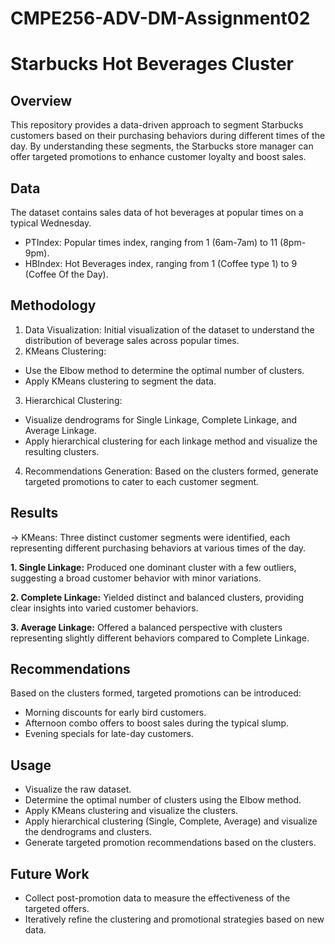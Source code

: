 # CMPE256-ADV-DM-Assignment02

# **Starbucks Hot Beverages Cluster**

## **Overview**
This repository provides a data-driven approach to segment Starbucks customers based on their purchasing behaviors during different times of the day. By understanding these segments, the Starbucks store manager can offer targeted promotions to enhance customer loyalty and boost sales.

## **Data**
The dataset contains sales data of hot beverages at popular times on a typical Wednesday.

- PTIndex: Popular times index, ranging from 1 (6am-7am) to 11 (8pm-9pm).
- HBIndex: Hot Beverages index, ranging from 1 (Coffee type 1) to 9 (Coffee Of the Day).

## **Methodology**
1. Data Visualization: Initial visualization of the dataset to understand the distribution of beverage sales across popular times.
2. KMeans Clustering:
- Use the Elbow method to determine the optimal number of clusters.
- Apply KMeans clustering to segment the data.
3. Hierarchical Clustering:
- Visualize dendrograms for Single Linkage, Complete Linkage, and Average Linkage.
- Apply hierarchical clustering for each linkage method and visualize the resulting clusters.
4. Recommendations Generation: Based on the clusters formed, generate targeted promotions to cater to each customer segment.

## **Results**
-> KMeans: Three distinct customer segments were identified, each representing different purchasing behaviors at various times of the day.

**1. Single Linkage:** Produced one dominant cluster with a few outliers, suggesting a broad customer behavior with minor variations.

**2. Complete Linkage:** Yielded distinct and balanced clusters, providing clear insights into varied customer behaviors.

**3. Average Linkage:** Offered a balanced perspective with clusters representing slightly different behaviors compared to Complete Linkage.

## **Recommendations**
Based on the clusters formed, targeted promotions can be introduced:
- Morning discounts for early bird customers.
- Afternoon combo offers to boost sales during the typical slump.
- Evening specials for late-day customers.
  
## **Usage**
- Visualize the raw dataset.
- Determine the optimal number of clusters using the Elbow method.
- Apply KMeans clustering and visualize the clusters.
- Apply hierarchical clustering (Single, Complete, Average) and visualize the dendrograms and clusters.
- Generate targeted promotion recommendations based on the clusters.
   
## **Future Work**
- Collect post-promotion data to measure the effectiveness of the targeted offers.
- Iteratively refine the clustering and promotional strategies based on new data.
